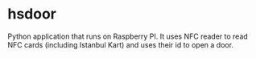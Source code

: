 hsdoor
======

Python application that runs on Raspberry PI. It uses NFC reader to read NFC cards (including Istanbul Kart) and uses their id to open a door. 
